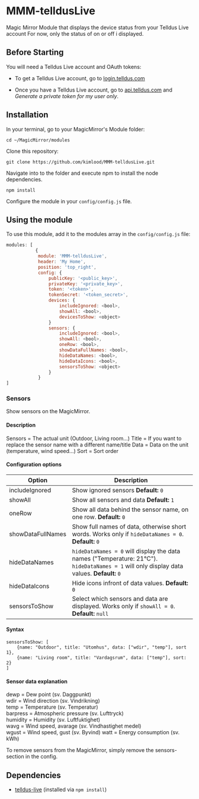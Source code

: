 
# MMM-telldusLive
Magic Mirror Module that displays the device status from your Telldus Live account
For now, only the status of on or off i displayed. 

Before Starting
---------------
You will need a Telldus Live account and OAuth tokens:

- To get a Telldus Live account, go to [login.telldus.com](https://login.telldus.com)

- Once you have a Telldus Live account, go to [api.telldus.com](http://api.telldus.com/keys/index) and _Generate a private token for my user only_.


## Installation

In your terminal, go to your MagicMirror's Module folder:
````
cd ~/MagicMirror/modules
````

Clone this repository:
````
git clone https://github.com/kimlood/MMM-telldusLive.git
````

Navigate into to the folder and execute npm to install the node dependencies. 
````
npm install
````


Configure the module in your `config/config.js` file.

## Using the module

To use this module, add it to the modules array in the `config/config.js` file:
````javascript
modules: [
		   {
			module: 'MMM-telldusLive',
			header: 'My Home',
			position: 'top_right', 
			config: {
				publicKey: '<public_key>', 
				privateKey: '<private_key>', 
				token: '<token>', 
				tokenSecret: '<token_secret>',
				devices: {
					includeIgnored: <bool>,
					showAll: <bool>,
					devicesToShow: <object>
				} 
				sensors: {
					includeIgnored: <bool>,
					showAll: <bool>,
					oneRow: <bool>,
					showDataFullNames: <bool>,
					hideDataNames: <bool>,
					hideDataIcons: <bool>,
					sensorsToShow: <object>
				} 
			}
]
````
### Sensors
Show sensors on the MagicMirror.

#### Description
Sensors = The actual unit (Outdoor, Living room...)
Title = If you want to replace the sensor name with a different name/title
Data = Data on the unit (temperature, wind speed...)
Sort = Sort order

#### Configuration options
Option | Description
------------ | -------------
includeIgnored|Show ignored sensors  **Default:** `0`
showAll|Show all sensors and data  **Default:** `1`
oneRow|Show all data behind the sensor name, on one row. **Default:** `0`
showDataFullNames|Show full names of data, otherwise short words.  Works only if `hideDataNames = 0`. **Default:** `0`
hideDataNames|`hideDataNames = 0` will display the data names ("Temperature: 21°C").  `hideDataNames = 1` will only display data values.  **Default:** `0`
hideDataIcons|Hide icons infront of data values. **Default:** `0`
sensorsToShow|Select which sensors and data are displayed. Works only if `showAll = 0`. **Default:** `null`

#### Syntax  
````
sensorsToShow: [
	{name: "Outdoor", title: "Utomhus", data: ["wdir", "temp"], sort 1}, 
	{name: "Living room", title: "Vardagsrum", data: ["temp"], sort: 2}
]
````

#### Sensor data explanation
dewp = Dew point (sv. Daggpunkt)  
wdir = Wind direction (sv. Vindrikning)  
temp = Temperature (sv. Temperatur)  
barpress = Atmospheric pressure (sv. Lufttryck)  
humidity = Humidity (sv. Luftfuktighet)  
wavg = Wind speed, avarage (sv. Vindhastighet medel)  
wgust = Wind speed, gust (sv. Byvind)
watt = Energy consumption (sv. kWh)

To remove sensors from the MagicMirror, simply remove the sensors-section in the config.

## Dependencies
- [telldus-live](https://github.com/TheThingSystem/node-telldus-live) (installed via `npm install`)
